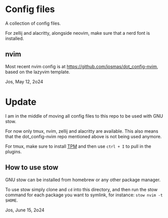 # Config files

A collection of config files.

For zellij and alacritty, alongside neovim, make sure that a nerd font is installed.

## nvim

Most recent nvim config is at https://github.com/josmas/dot_config-nvim, based on the lazyvim template.

Jos, May 12, 2o24

# Update

I am in the middle of moving all config files to this repo to be used with GNU stow.

For now only tmux, nvim, zellij and alacritty are available. This also means that the dot_config-nvim repo mentioned above is not being used anymore.

For tmux, make sure to install [TPM](https://github.com/tmux-plugins/tpm) and then use `ctrl + I` to pull in the plugins.

## How to use stow

GNU stow can be installed from homebrew or any other package manager.

To use stow simply clone and `cd` into this directory, and then run the stow command for each package you want to symlink, for instance: `stow nvim -t $HOME`.

Jos, June 15, 2o24
